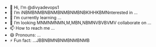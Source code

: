 - 👋 Hi, I’m @divyadevops1
- 👀 I’m iNBMBNMBNBNMBNMBNMBNBKIHHKBMNnterested in ...
- 🌱 I’m currently learning ...
- 💞️ I’m looking MNMNMNMN,M,MBN,NBMNVBVBVMV collaborate on ...
- 📫 How to reach me ...
- 😄 Pronouns: ...
- ⚡ Fun fact: ...JBBNBMNBNMBNMBNMB

<!---
divyadevops1/divyadevops1 is a ✨ special ✨ repository because its `README.md` (this file) appears on your GitHub profile.
You can click the Preview link to take a look at your changes.
--->
